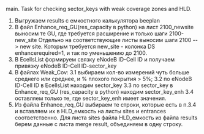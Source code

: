 main. Task for checking sector_keys with weak coverage zones and HLD.

1. Выгружаем results с емкостного калькулятора beeplan
2. В файл Enhance_req_GU(res_capacity в python) на лист 2100_newsite выносим те GU, где требуется расширение и только шаги 2100-new_site
   Отдельно на соответствующие листы выносим шаги 2100 --> new site. 
   Которым требуется new_site - колонка DS enhancerequired=1, и так по уменьшению до 2100.
3. В EcellsList формируем связку eNodeB ID-Cell ID и получаем привязку eNodeB ID-Cell ID-sector_key
4. В файлах Weak_Cov:
   3.1 выбираем кол-во измерений чуть больше среднего или среднее, и % плохого покрытия > 5%;
   3.2 по eNodeB ID-Cell ID в EcellsList находим sector_key
   3.3 по sector_key в Enhance_req_GU (res_capacity в python) находим sector_key_enh
   3.4 оставляем только те, где sector_key_enh имеет значения.
5. Из файла Enhance_req_GU выбираем те строки, которые есть в п.3.4 и вставляем их в HLD_емкость на листы sites и entrances соответственно.
   Для листа sites файла HLD_емкость из файла results берем данные с листа merge result, объединяем в одну строку.